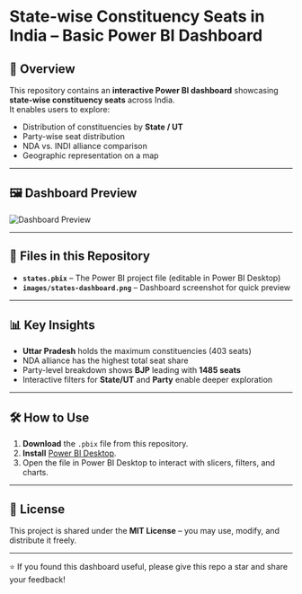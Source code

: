 # State-wise Constituency Seats in India – Basic Power BI Dashboard

## 📌 Overview
This repository contains an **interactive Power BI dashboard** showcasing **state-wise constituency seats** across India.  
It enables users to explore:
- Distribution of constituencies by **State / UT**
- Party-wise seat distribution
- NDA vs. INDI alliance comparison
- Geographic representation on a map

---

## 🖼 Dashboard Preview
![Dashboard Preview](images/states-dashboard.png)

---

## 📂 Files in this Repository
- **`states.pbix`** – The Power BI project file (editable in Power BI Desktop)
- **`images/states-dashboard.png`** – Dashboard screenshot for quick preview

---

## 📊 Key Insights
- **Uttar Pradesh** holds the maximum constituencies (403 seats)
- NDA alliance has the highest total seat share
- Party-level breakdown shows **BJP** leading with **1485 seats**
- Interactive filters for **State/UT** and **Party** enable deeper exploration

---


## 🛠 How to Use
1. **Download** the `.pbix` file from this repository.
2. **Install** [Power BI Desktop](https://powerbi.microsoft.com/desktop/).
3. Open the file in Power BI Desktop to interact with slicers, filters, and charts.

---

## 📄 License
This project is shared under the **MIT License** – you may use, modify, and distribute it freely.

---

⭐ If you found this dashboard useful, please give this repo a star and share your feedback!  
